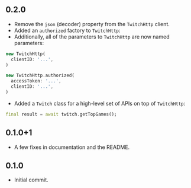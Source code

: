 ## 0.2.0

- Remove the `json` (decoder) property from the `TwitchHttp` client.
- Added an `authorized` factory to `TwitchHttp`:
- Additionally, all of the parameters to `TwitchHttp` are now named parameters:

```dart
new TwitchHttp(
  clientID: '...',
)

new TwitchHttp.authorized(
  accessToken: '...',
  clientID: '...',
)
```

- Added a `Twitch` class for a high-level set of APIs on top of `TwitchHttp`:

```dart
final result = await twitch.getTopGames();
```

## 0.1.0+1

- A few fixes in documentation and the README.

## 0.1.0

- Initial commit.